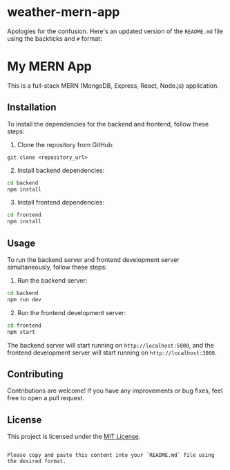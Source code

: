 # weather-mern-app
Apologies for the confusion. Here's an updated version of the `README.md` file using the backticks and `#` format:

# My MERN App

This is a full-stack MERN (MongoDB, Express, React, Node.js) application.

## Installation

To install the dependencies for the backend and frontend, follow these steps:

1. Clone the repository from GitHub:

```
git clone <repository_url>
```

2. Install backend dependencies:

```bash
cd backend
npm install
```

3. Install frontend dependencies:

```bash
cd frontend
npm install
```

## Usage

To run the backend server and frontend development server simultaneously, follow these steps:

1. Run the backend server:

```bash
cd backend
npm run dev
```

2. Run the frontend development server:

```bash
cd frontend
npm start
```

The backend server will start running on `http://localhost:5000`, and the frontend development server will start running on `http://localhost:3000`.

## Contributing

Contributions are welcome! If you have any improvements or bug fixes, feel free to open a pull request.

## License

This project is licensed under the [MIT License](LICENSE).
```

Please copy and paste this content into your `README.md` file using the desired format.
